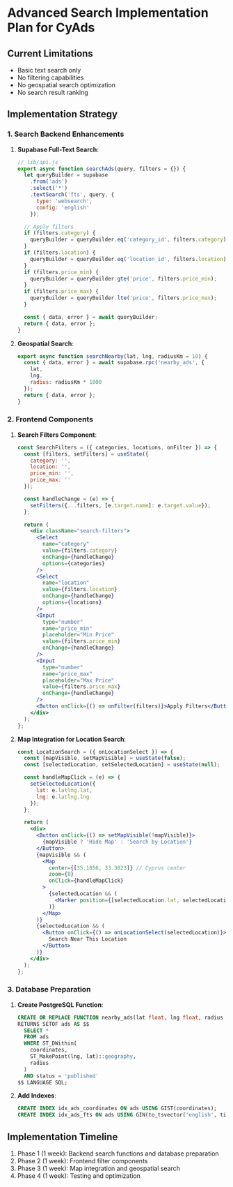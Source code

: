 # Advanced Search Implementation Plan for CyAds

## Current Limitations
- Basic text search only
- No filtering capabilities
- No geospatial search optimization
- No search result ranking

## Implementation Strategy

### 1. Search Backend Enhancements
1. **Supabase Full-Text Search**:
   ```js
   // lib/api.js
   export async function searchAds(query, filters = {}) {
     let queryBuilder = supabase
       .from('ads')
       .select('*')
       .textSearch('fts', query, {
         type: 'websearch',
         config: 'english'
       });

     // Apply filters
     if (filters.category) {
       queryBuilder = queryBuilder.eq('category_id', filters.category);
     }
     if (filters.location) {
       queryBuilder = queryBuilder.eq('location_id', filters.location);
     }
     if (filters.price_min) {
       queryBuilder = queryBuilder.gte('price', filters.price_min);
     }
     if (filters.price_max) {
       queryBuilder = queryBuilder.lte('price', filters.price_max);
     }

     const { data, error } = await queryBuilder;
     return { data, error };
   }
   ```

2. **Geospatial Search**:
   ```js
   export async function searchNearby(lat, lng, radiusKm = 10) {
     const { data, error } = await supabase.rpc('nearby_ads', {
       lat,
       lng,
       radius: radiusKm * 1000
     });
     return { data, error };
   }
   ```

### 2. Frontend Components
1. **Search Filters Component**:
   ```jsx
   const SearchFilters = ({ categories, locations, onFilter }) => {
     const [filters, setFilters] = useState({
       category: '',
       location: '',
       price_min: '',
       price_max: ''
     });

     const handleChange = (e) => {
       setFilters({...filters, [e.target.name]: e.target.value});
     };

     return (
       <div className="search-filters">
         <Select 
           name="category"
           value={filters.category}
           onChange={handleChange}
           options={categories}
         />
         <Select 
           name="location"
           value={filters.location}
           onChange={handleChange}
           options={locations}
         />
         <Input 
           type="number"
           name="price_min"
           placeholder="Min Price"
           value={filters.price_min}
           onChange={handleChange}
         />
         <Input 
           type="number"
           name="price_max"
           placeholder="Max Price"
           value={filters.price_max}
           onChange={handleChange}
         />
         <Button onClick={() => onFilter(filters)}>Apply Filters</Button>
       </div>
     );
   };
   ```

2. **Map Integration for Location Search**:
   ```jsx
   const LocationSearch = ({ onLocationSelect }) => {
     const [mapVisible, setMapVisible] = useState(false);
     const [selectedLocation, setSelectedLocation] = useState(null);

     const handleMapClick = (e) => {
       setSelectedLocation({
         lat: e.latlng.lat,
         lng: e.latlng.lng
       });
     };

     return (
       <div>
         <Button onClick={() => setMapVisible(!mapVisible)}>
           {mapVisible ? 'Hide Map' : 'Search by Location'}
         </Button>
         {mapVisible && (
           <Map 
             center={[35.1856, 33.3823]} // Cyprus center
             zoom={8}
             onClick={handleMapClick}
           >
             {selectedLocation && (
               <Marker position={[selectedLocation.lat, selectedLocation.lng]} />
             )}
           </Map>
         )}
         {selectedLocation && (
           <Button onClick={() => onLocationSelect(selectedLocation)}>
             Search Near This Location
           </Button>
         )}
       </div>
     );
   };
   ```

### 3. Database Preparation
1. **Create PostgreSQL Function**:
   ```sql
   CREATE OR REPLACE FUNCTION nearby_ads(lat float, lng float, radius integer)
   RETURNS SETOF ads AS $$
     SELECT *
     FROM ads
     WHERE ST_DWithin(
       coordinates,
       ST_MakePoint(lng, lat)::geography,
       radius
     )
     AND status = 'published'
   $$ LANGUAGE SQL;
   ```

2. **Add Indexes**:
   ```sql
   CREATE INDEX idx_ads_coordinates ON ads USING GIST(coordinates);
   CREATE INDEX idx_ads_fts ON ads USING GIN(to_tsvector('english', title || ' ' || description));
   ```

## Implementation Timeline
1. Phase 1 (1 week): Backend search functions and database preparation
2. Phase 2 (1 week): Frontend filter components
3. Phase 3 (1 week): Map integration and geospatial search
4. Phase 4 (1 week): Testing and optimization
